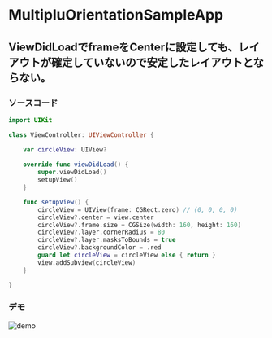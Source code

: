 # MultipluOrientationSampleApp

## ViewDidLoadでframeをCenterに設定しても、レイアウトが確定していないので安定したレイアウトとならない。

### ソースコード
```swift
import UIKit

class ViewController: UIViewController {

    var circleView: UIView?
    
    override func viewDidLoad() {
        super.viewDidLoad()
        setupView()
    }

    func setupView() {
        circleView = UIView(frame: CGRect.zero) // (0, 0, 0, 0)
        circleView?.center = view.center
        circleView?.frame.size = CGSize(width: 160, height: 160)        
        circleView?.layer.cornerRadius = 80
        circleView?.layer.masksToBounds = true
        circleView?.backgroundColor = .red
        guard let circleView = circleView else { return }
        view.addSubview(circleView)
    }

}
```

### デモ
![demo](https://media.giphy.com/media/XfW5dXZ1m1XbukKxqs/giphy.gif)
